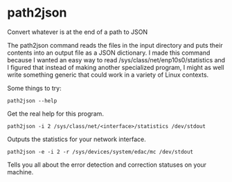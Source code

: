 # path2json
Convert whatever is at the end of a path to JSON

The path2json command reads the files in the input directory and puts
their contents into an output file as a JSON dictionary. I made this
command because I wanted an easy way to read /sys/class/net/enp10s0/statistics
and I figured that instead of making another specialized program, I might as
well write something generic that could work in a variety of Linux contexts.

Some things to try:

```
path2json --help
```
Get the real help for this program.

```
path2json -i 2 /sys/class/net/<interface>/statistics /dev/stdout
```

Outputs the statistics for your network interface.

```
path2json -e -i 2 -r /sys/devices/system/edac/mc /dev/stdout
```
Tells you all about the error detection and correction statuses
on your machine.